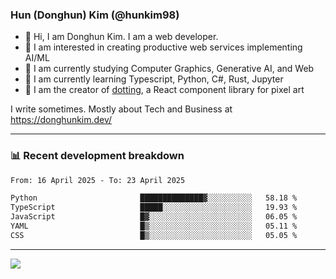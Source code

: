 ### Hun (Donghun) Kim (@hunkim98)

- 👋 Hi, I am Donghun Kim. I am a web developer. 
- 🤔 I am interested in creating productive web services implementing AI/ML
- 🔭 I am currently studying Computer Graphics, Generative AI, and Web 
- 🌱 I am currently learning Typescript, Python, C#, Rust, Jupyter
- 🎨 I am the creator of [dotting](https://github.com/hunkim98/dotting), a React component library for pixel art

I write sometimes. Mostly about Tech and Business at https://donghunkim.dev/

---
### 📊 Recent development breakdown
<!--START_SECTION:waka-->

```txt
From: 16 April 2025 - To: 23 April 2025

Python                       ██████████████▓░░░░░░░░░░   58.18 %
TypeScript                   █████░░░░░░░░░░░░░░░░░░░░   19.93 %
JavaScript                   █▓░░░░░░░░░░░░░░░░░░░░░░░   06.05 %
YAML                         █▒░░░░░░░░░░░░░░░░░░░░░░░   05.11 %
CSS                          █▒░░░░░░░░░░░░░░░░░░░░░░░   05.05 %
```

<!--END_SECTION:waka-->
---

<!-- <div align='center'> -->
  <img align="center" src="https://github-readme-stats.vercel.app/api?username=hunkim98&theme=dark&show_icons=true"/>
<!-- </div> -->
<!--
**hunkim98/hunkim98** is a ✨ _special_ ✨ repository because its `README.md` (this file) appears on your GitHub profile.

Here are some ideas to get you started:

- 🔭 I’m currently working on ...
- 🌱 I’m currently learning ...
- 👯 I’m looking to collaborate on ...
- 🤔 I’m looking for help with ...
- 💬 Ask me about ...
- 📫 How to reach me: ...
- 😄 Pronouns: ...
- ⚡ Fun fact: ...
-->
